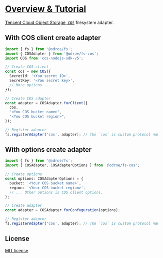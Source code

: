# [Overview & Tutorial](https://github.com/odroe/fs)

[Tencent Cloud Object Storage, `COS`](https://cloud.tencent.com/product/cos) filesystem adapter.

## With COS client create adapter

```ts
import { fs } from '@odroe/fs';
import { COSAdapter } from '@odroe/fs-cos';
import COS from 'cos-nodejs-sdk-v5';

// Create COS client
const cos = new COS({
  SecretId: '<You secret ID>',
  SecretKey: '<You secret key>',
  // More options...
});

// Create COS adapter
const adapter = COSAdapter.forClient({
  cos,
  "<You COS bucket name>",
  "<You COS bucket region>",
});

// Register adapter
fs.registerAdapter('cos', adapter); // The `cos` is custom protocol name.
```

## With options create adapter

```ts
import { fs } from '@odroe/fs';
import { COSAdapter, COSAdapterOptions } from '@odroe/fs-cos';

// Create options
const options: COSAdapterOptions = {
  bucket: '<Your COS bucket name>',
  region: '<Your COS bucket region>',
  // ... Other options is COS client options.
};

// Create adapter
const adapter = COSAdapter.forConfuguration(options);

// Register adapter
fs.registerAdapter('cos', adapter); // The `cos` is custom protocol name.
```

## License

[MIT license](https://github.com/odroe/fs/blob/main/LICENSE).
